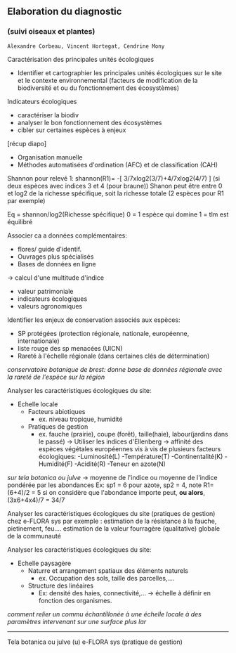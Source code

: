 ## Elaboration du diagnostic
### (suivi oiseaux et plantes)

	Alexandre Corbeau, Vincent Hortegat, Cendrine Mony


Caractérisation des principales unités écologiques
- Identifier et cartographier les principales unités écologiques sur le site et le contexte environnemental (facteurs de modification de la biodiversité et ou du fonctionnement des écosystèmes)

Indicateurs écologiques
- caractériser la biodiv
- analyser le bon fonctionnement des écosystèmes
- cibler sur certaines espèces à enjeux

[récup diapo]

- Organisation manuelle
- Méthodes automatisées d'ordination (AFC) et de classification (CAH)


Shannon pour relevé 1:
shannon(R1)= -[ 3/7xlog2(3/7)+4/7xlog2(4/7) ]
(si deux espèces avec indices 3 et 4 (pour braune))
Shanon peut être entre 0 et log2 de la richesse spécifique, soit la richesse totale (2 espèces pour R1 par exemple)

Eq = shannon/log2(Richesse spécifique)
0 = 1 espèce qui domine
1 = tlm est équilibré


Associer ca a données complémentaires:
- flores/ guide d'identif.
- Ouvrages plus spécialisés
- Bases de données en ligne

-> calcul d'une multitude d'indice
- valeur patrimoniale
- indicateurs écologiques
- valeurs agronomiques


Identifier les enjeux de conservation associés aux espèces:
- SP protégées (protection régionale, nationale, européenne, internationale)
- liste rouge des sp menacées (UICN)
- Rareté à l'échelle régionale (dans certaines clés de détermination)

*conservatoire botanique de brest: donne base de données régionale avec la rareté de l'espèce sur la région*


Analyser les caractéristiques écologiques du site:
- Echelle locale
	- Facteurs abiotiques
		- ex. niveau tropique, humidité
	- Pratiques de gestion
		- ex. fauche (prairie), coupe (forêt), taille(haie), labour(jardins dans le passé)
-> Utiliser les indices d'Ellenberg
-> affinité des espèces végétales européennes vis à vis de plusieurs facteurs écologiques:
-Luminosité(L)
-Température(T)
-Continentalité(K)
-Humidité(F)
-Acidité(R)
-Teneur en azote(N)

*sur tela botanica ou julve*
-> moyenne de l'indice ou moyenne de l'indice pondérée par les abondances
Ex: sp1 = 6 pour azote, sp2 = 4, note R1=(6+4)/2 = 5 si on considère que l'abondance importe peut, **ou alors**, (3x6+4x4)/7 = 34/7

Analyser les caractéristiques écologiques du site (pratiques de gestion) chez e-FLORA sys par exemple : estimation de la résistance à la fauche, pietinement, feu.... estimation de la valeur fourragère (qualitative) globale de la communauté

Analyser les caractéristiques écologiques du site:
- Echelle paysagère
	- Naturre et arrangement spatiaux des éléments naturels
		- ex. Occupation des sols, taille des parcelles,....
	- Structure des linéaires
		- Ex: densité des haies, connectivité,...
-> échelle à définir en fonction des organismes.

*comment relier un commu échantillonée à une échelle locale à des paramètres intervenant sur une surface plus lar*


















____
Tela botanica ou julve (u)
e-FLORA sys (pratique de gestion)